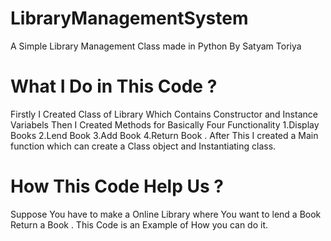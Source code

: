 # LibraryManagementSystem
A Simple Library Management Class made in Python By Satyam Toriya
# What I Do in This Code ?
Firstly I Created Class of Library Which Contains Constructor and Instance Variabels Then I Created Methods for Basically Four Functionality 
1.Display Books 
2.Lend Book 
3.Add Book 
4.Return Book .
After This I created a Main function which can create a Class object and Instantiating class.
# How This Code Help Us ?
Suppose You have to make a Online Library where You want to lend a Book Return a Book . This Code is an Example of How you can do it. 
